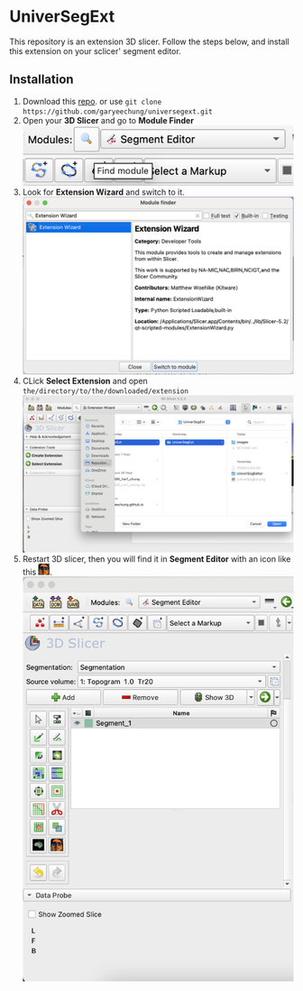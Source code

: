 # UniverSegExt

This repository is an extension 3D slicer. Follow the steps below, and install this extension on your sclicer' segment editor.

## Installation
1. Download this [repo](https://github.com/garyeechung/universegext.git).
   or use `git clone https://github.com/garyeechung/universegext.git`
2. Open your **3D Slicer** and go to **Module Finder**
   <img src="./images/Screenshot_install02_findmodule.png" alt="drawing" width="600"/>
3. Look for **Extension Wizard** and switch to it.
   <img src="./images/Screenshot_install03_switchtomodule.png" alt="drawing" width="600"/>
4. CLick **Select Extension** and open `the/directory/to/the/downloaded/extension`
   <img src="./images/Screenshot_install04_openext.png" alt="drawing" width="600"/>
5. Restart 3D slicer, then you will find it in **Segment Editor** with an icon like this <img src="./UniverSegExt.png" alt="drawing" width="20"/>.
   <img src="./images/Screenshot_install05_segmenteditor.png" alt="drawing" width="600"/>